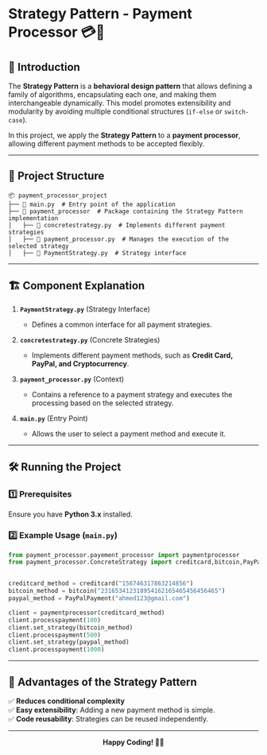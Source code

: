 # Strategy Pattern - Payment Processor 💳🔄

## 📌 Introduction
The **Strategy Pattern** is a **behavioral design pattern** that allows defining a family of algorithms, encapsulating each one, and making them interchangeable dynamically. This model promotes extensibility and modularity by avoiding multiple conditional structures (`if-else` or `switch-case`).

In this project, we apply the **Strategy Pattern** to a **payment processor**, allowing different payment methods to be accepted flexibly.

---

## 📁 Project Structure
```
📦 payment_processor_project
├── 📜 main.py  # Entry point of the application
├── 📂 payment_processor  # Package containing the Strategy Pattern implementation
│   ├── 📜 concretestrategy.py  # Implements different payment strategies
│   ├── 📜 payment_processor.py  # Manages the execution of the selected strategy
│   ├── 📜 PaymentStrategy.py  # Strategy interface
```

---

## 🏗️ Component Explanation

1. **`PaymentStrategy.py`** (Strategy Interface)  
   - Defines a common interface for all payment strategies.

2. **`concretestrategy.py`** (Concrete Strategies)  
   - Implements different payment methods, such as **Credit Card, PayPal, and Cryptocurrency**.

3. **`payment_processor.py`** (Context)  
   - Contains a reference to a payment strategy and executes the processing based on the selected strategy.

4. **`main.py`** (Entry Point)  
   - Allows the user to select a payment method and execute it.

---

## 🛠️ Running the Project
### 1️⃣ Prerequisites
Ensure you have **Python 3.x** installed.

### 2️⃣ Example Usage (`main.py`)
```python
from payment_processor.payement_processor import paymentprocessor
from payment_processor.ConcreteStrategy import creditcard,bitcoin,PayPalPayment


creditcard_method = creditcard("156746317863214856") 
bitcoin_method = bitcoin("231653412318954162165465456456465")
paypal_method = PayPalPayment("ahmed123@gmail.com")

client = paymentprocessor(creditcard_method)
client.processpayment(100)
client.set_strategy(bitcoin_method)
client.processpayment(500)
client.set_strategy(paypal_method)
client.processpayment(1000)
```

---

## 🎯 Advantages of the Strategy Pattern
✅ **Reduces conditional complexity**  
✅ **Easy extensibility**: Adding a new payment method is simple.  
✅ **Code reusability**: Strategies can be reused independently.  

---


<p align="center"><b>Happy Coding! 🎄✨</b></p>
